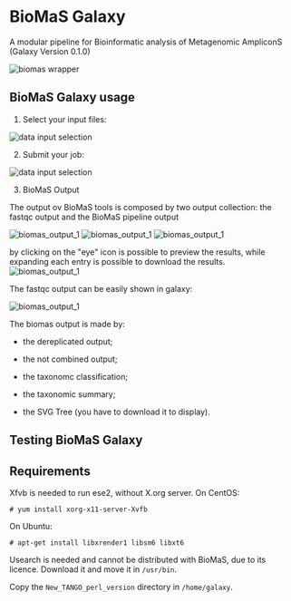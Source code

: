 BioMaS Galaxy
=============

A modular pipeline for Bioinformatic analysis of Metagenomic AmpliconS (Galaxy Version 0.1.0)

![biomas wrapper](https://github.com/ibiom-cnr/itsonewb/raw/master/docs/images/biomas/biomas_galaxy.png)

BioMaS Galaxy usage
-------------------

1. Select your input files:

![data input selection](https://github.com/ibiom-cnr/itsonewb/raw/master/docs/images/biomas/biomas_galaxy_1.png)

2. Submit your job:

![data input selection](https://github.com/ibiom-cnr/itsonewb/raw/master/docs/images/biomas/biomas_galaxy_2.png)

3. BioMaS Output

The output ov BioMaS tools is composed by two output collection: the fastqc output and the BioMaS pipeline output

![biomas_output_1](https://github.com/ibiom-cnr/itsonewb/raw/master/docs/images/biomas/biomas_output_1.png)
![biomas_output_1](https://github.com/ibiom-cnr/itsonewb/raw/master/docs/images/biomas/biomas_output_2.png)
![biomas_output_1](https://github.com/ibiom-cnr/itsonewb/raw/master/docs/images/biomas/biomas_output_3.png)

by clicking on the "eye" icon is possible to preview the results, while expanding each entry is possible to download the results.
![biomas_output_1](https://github.com/ibiom-cnr/itsonewb/raw/master/docs/images/biomas/biomas_output_4.png)

The fastqc output can be easily shown in galaxy:

![biomas_output_1](https://github.com/ibiom-cnr/itsonewb/raw/master/docs/images/biomas/biomas_output_fastqc.png)

The biomas output is made by:

- the dereplicated output;

- the not combined output;

- the taxonomc classification;

- the taxonomic summary;

- the SVG Tree (you have to download it to display).


Testing BioMaS Galaxy
---------------------




Requirements
------------

Xfvb is needed to run ese2, without X.org server. On CentOS:

```
# yum install xorg-x11-server-Xvfb
```

On Ubuntu:
```
# apt-get install libxrender1 libsm6 libxt6
```

Usearch is needed and cannot be distributed with BioMaS, due to its licence. Download it and move it in `/usr/bin`.

Copy the ``New_TANGO_perl_version`` directory in `/home/galaxy`.
